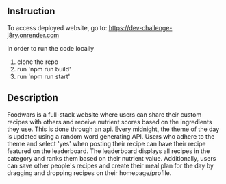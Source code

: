 ## Instruction
To access deployed website, go to: https://dev-challenge-j8ry.onrender.com

In order to run the code locally
1. clone the repo
2. run 'npm run build'
3. run 'npm run start'

## Description
Foodwars is a full-stack website where users can share their custom recipes with others and receive nutrient scores based on the ingredients they use. This is done through an api.
Every midnight, the theme of the day is updated using a random word generating API.
Users who adhere to the theme and select 'yes' when posting their recipe can have their recipe featured on the leaderboard. The leaderboard displays all recipes in the category and ranks them based on their nutrient value.
Additionally, users can save other people's recipes and create their meal plan for the day by dragging and dropping recipes on their homepage/profile.
